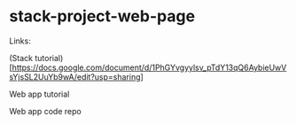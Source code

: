 # stack-project-web-page

Links:

(Stack tutorial)[https://docs.google.com/document/d/1PhGYvgyylsv_pTdY13qQ6AybieUwVsYjsSL2UuYb9wA/edit?usp=sharing]

Web app tutorial

Web app code repo
